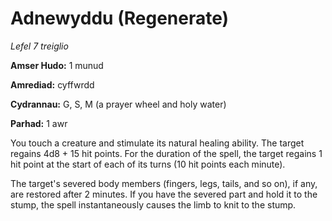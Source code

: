 # Adnewyddu (Regenerate)

*Lefel 7 treiglio*

**Amser Hudo:** 1 munud

**Amrediad:** cyffwrdd

**Cydrannau:** G, S, M (a prayer wheel and holy water)

**Parhad:** 1 awr

You touch a creature and stimulate its natural healing ability. The target regains 4d8 + 15 hit points. For the duration of the spell, the target regains 1 hit point at the start of each of its turns (10 hit points each minute).

The target's severed body members (fingers, legs, tails, and so on), if any, are restored after 2 minutes. If you have the severed part and hold it to the stump, the spell instantaneously causes the limb to knit to the stump.